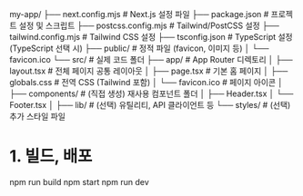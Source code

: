 my-app/
├── next.config.mjs             # Next.js 설정 파일
├── package.json                # 프로젝트 설정 및 스크립트
├── postcss.config.mjs          # Tailwind/PostCSS 설정
├── tailwind.config.mjs         # Tailwind CSS 설정
├── tsconfig.json               # TypeScript 설정 (TypeScript 선택 시)
├── public/                     # 정적 파일 (favicon, 이미지 등)
│   └── favicon.ico
└── src/                        # 실제 코드 폴더
    ├── app/                    # App Router 디렉토리
    │   ├── layout.tsx          # 전체 페이지 공통 레이아웃
    │   ├── page.tsx            # 기본 홈 페이지
    │   ├── globals.css         # 전역 CSS (Tailwind 포함)
    │   └── favicon.ico         # 페이지 아이콘
    │
    ├── components/             # (직접 생성) 재사용 컴포넌트 폴더
    │   ├── Header.tsx
    │   └── Footer.tsx
    │
    ├── lib/                    # (선택) 유틸리티, API 클라이언트 등
    └── styles/                 # (선택) 추가 스타일 파일


# ########################################

# 1. 빌드, 배포
npm run build
npm start
npm run dev
